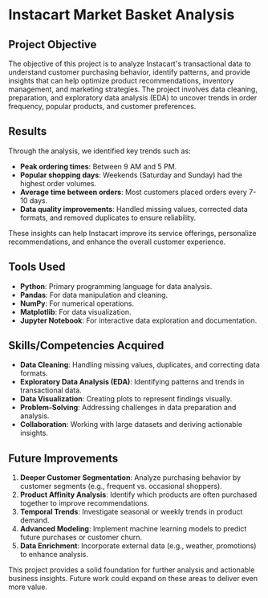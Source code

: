 # Instacart Market Basket Analysis

## Project Objective
The objective of this project is to analyze Instacart's transactional data to understand customer purchasing behavior, identify patterns, and provide insights that can help optimize product recommendations, inventory management, and marketing strategies. The project involves data cleaning, preparation, and exploratory data analysis (EDA) to uncover trends in order frequency, popular products, and customer preferences.

## Results
Through the analysis, we identified key trends such as:
- **Peak ordering times**: Between 9 AM and 5 PM.
- **Popular shopping days**: Weekends (Saturday and Sunday) had the highest order volumes.
- **Average time between orders**: Most customers placed orders every 7-10 days.
- **Data quality improvements**: Handled missing values, corrected data formats, and removed duplicates to ensure reliability.

These insights can help Instacart improve its service offerings, personalize recommendations, and enhance the overall customer experience.

## Tools Used
- **Python**: Primary programming language for data analysis.
- **Pandas**: For data manipulation and cleaning.
- **NumPy**: For numerical operations.
- **Matplotlib**: For data visualization.
- **Jupyter Notebook**: For interactive data exploration and documentation.

## Skills/Competencies Acquired
- **Data Cleaning**: Handling missing values, duplicates, and correcting data formats.
- **Exploratory Data Analysis (EDA)**: Identifying patterns and trends in transactional data.
- **Data Visualization**: Creating plots to represent findings visually.
- **Problem-Solving**: Addressing challenges in data preparation and analysis.
- **Collaboration**: Working with large datasets and deriving actionable insights.

## Future Improvements
1. **Deeper Customer Segmentation**: Analyze purchasing behavior by customer segments (e.g., frequent vs. occasional shoppers).
2. **Product Affinity Analysis**: Identify which products are often purchased together to improve recommendations.
3. **Temporal Trends**: Investigate seasonal or weekly trends in product demand.
4. **Advanced Modeling**: Implement machine learning models to predict future purchases or customer churn.
5. **Data Enrichment**: Incorporate external data (e.g., weather, promotions) to enhance analysis.

This project provides a solid foundation for further analysis and actionable business insights. Future work could expand on these areas to deliver even more value.